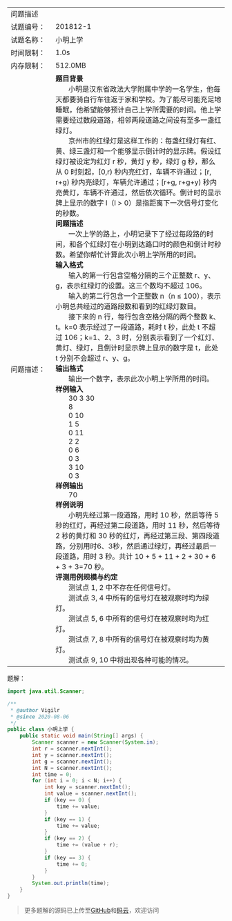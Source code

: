 
<table width="1265">
    <col width="219.00" />
    <col width="1046" />
    <tr>
        <td colspan="2">问题描述</td>
    </tr>
    <tr>
        <td>试题编号：</td>
        <td align=left>
201812-1
        </td>
    </tr>
    <tr>
        <td>试题名称：</td>
        <td align=left>
小明上学
        </td>
    </tr>
    <tr>
        <td>时间限制：</td>
        <td align=left>1.0s</td>
    </tr>
    <tr>
        <td>内存限制：</td>
        <td align=left>512.0MB</td>
    </tr>
    <tr>
        <td>问题描述：</td>
        <td align=left>
        <b>题目背景</b>
        <br/>
            &nbsp;&nbsp;&nbsp;&nbsp;&nbsp;&nbsp;
小明是汉东省政法大学附属中学的一名学生，他每天都要骑自行车往返于家和学校。为了能尽可能充足地睡眠，他希望能够预计自己上学所需要的时间。他上学需要经过数段道路，相邻两段道路之间设有至多一盏红绿灯。
            <br/>
            &nbsp;&nbsp;&nbsp;&nbsp;&nbsp;&nbsp;
京州市的红绿灯是这样工作的：每盏红绿灯有红、黄、绿三盏灯和一个能够显示倒计时的显示牌。假设红绿灯被设定为红灯 r 秒，黄灯 y 秒，绿灯 g 秒，那么从 0 时刻起，[0,r) 秒内亮红灯，车辆不许通过；[r, r+g) 秒内亮绿灯，车辆允许通过；[r+g, r+g+y) 秒内亮黄灯，车辆不许通过，然后依次循环。倒计时的显示牌上显示的数字 l（l > 0）是指距离下一次信号灯变化的秒数。
                <br/>
        <b>问题描述</b>
        <br/>
            &nbsp;&nbsp;&nbsp;&nbsp;&nbsp;&nbsp;
一次上学的路上，小明记录下了经过每段路的时间，和各个红绿灯在小明到达路口时的颜色和倒计时秒数。希望你帮忙计算此次小明上学所用的时间。
        <br/>
            <b>输入格式</b><br/>
            &nbsp;&nbsp;&nbsp;&nbsp;&nbsp;&nbsp;
输入的第一行包含空格分隔的三个正整数 r、y、g，表示红绿灯的设置。这三个数均不超过 106。
            <br/>
            &nbsp;&nbsp;&nbsp;&nbsp;&nbsp;&nbsp;
输入的第二行包含一个正整数 n（n ≤ 100），表示小明总共经过的道路段数和看到的红绿灯数目。
            <br/>
            &nbsp;&nbsp;&nbsp;&nbsp;&nbsp;&nbsp;
接下来的 n 行，每行包含空格分隔的两个整数 k、t。k=0 表示经过了一段道路，耗时 t 秒，此处 t 不超过 106；k=1、2、3 时，分别表示看到了一个红灯、黄灯、绿灯，且倒计时显示牌上显示的数字是 t，此处 t 分别不会超过 r、y、g。
            <br/>
            <b>输出格式</b><br/>
            &nbsp;&nbsp;&nbsp;&nbsp;&nbsp;&nbsp;
输出一个数字，表示此次小明上学所用的时间。
            <br/>
            <b>样例输入</b>
            <br />
            &nbsp;&nbsp;&nbsp;&nbsp;&nbsp;&nbsp;
30 3 30
            <br />
            &nbsp;&nbsp;&nbsp;&nbsp;&nbsp;&nbsp;
8
            <br />
            &nbsp;&nbsp;&nbsp;&nbsp;&nbsp;&nbsp;
0 10
            <br />
            &nbsp;&nbsp;&nbsp;&nbsp;&nbsp;&nbsp;
1 5
            <br />
            &nbsp;&nbsp;&nbsp;&nbsp;&nbsp;&nbsp;
0 11
            <br />
            &nbsp;&nbsp;&nbsp;&nbsp;&nbsp;&nbsp;
2 2
            <br />
            &nbsp;&nbsp;&nbsp;&nbsp;&nbsp;&nbsp;
0 6
            <br />
            &nbsp;&nbsp;&nbsp;&nbsp;&nbsp;&nbsp;
0 3
            <br />
            &nbsp;&nbsp;&nbsp;&nbsp;&nbsp;&nbsp;
3 10
            <br />
            &nbsp;&nbsp;&nbsp;&nbsp;&nbsp;&nbsp;
0 3
            <br/>
            <b>样例输出</b><br />
            &nbsp;&nbsp;&nbsp;&nbsp;&nbsp;&nbsp;
70
            <br/>
            <b>样例说明</b><br />
            &nbsp;&nbsp;&nbsp;&nbsp;&nbsp;&nbsp;
小明先经过第一段道路，用时 10 秒，然后等待 5 秒的红灯，再经过第二段道路，用时 11 秒，然后等待 2 秒的黄灯和 30 秒的红灯，再经过第三段、第四段道路，分别用时6、3秒，然后通过绿灯，再经过最后一段道路，用时 3 秒。共计 10 + 5 + 11 + 2 + 30 + 6 + 3 + 3=70 秒。
            <br/>
            <b>评测用例规模与约定</b><br />
            &nbsp;&nbsp;&nbsp;&nbsp;&nbsp;&nbsp;
测试点 1, 2 中不存在任何信号灯。
<br />
            &nbsp;&nbsp;&nbsp;&nbsp;&nbsp;&nbsp;
测试点 3, 4 中所有的信号灯在被观察时均为绿灯。
<br />
            &nbsp;&nbsp;&nbsp;&nbsp;&nbsp;&nbsp;
测试点 5, 6 中所有的信号灯在被观察时均为红灯。
<br />
            &nbsp;&nbsp;&nbsp;&nbsp;&nbsp;&nbsp;
测试点 7, 8 中所有的信号灯在被观察时均为黄灯。
<br />
            &nbsp;&nbsp;&nbsp;&nbsp;&nbsp;&nbsp;
测试点 9, 10 中将出现各种可能的情况。
        </td>
    </tr>
</table>

题解：

```java
import java.util.Scanner;

/**
 * @author Vigilr
 * @since 2020-08-06
 */
public class 小明上学 {
    public static void main(String[] args) {
        Scanner scanner = new Scanner(System.in);
        int r = scanner.nextInt();
        int y = scanner.nextInt();
        int g = scanner.nextInt();
        int N = scanner.nextInt();
        int time = 0;
        for (int i = 0; i < N; i++) {
            int key = scanner.nextInt();
            int value = scanner.nextInt();
            if (key == 0) {
                time += value;
            }
            if (key == 1) {
                time += value;
            }
            if (key == 2) {
                time += (value + r);
            }
            if (key == 3) {
                time += 0;
            }
        }
        System.out.println(time);
    }
}
```

> 更多题解的源码已上传至[GitHub](https://github.com/eternidad33/csp)和[码云](https://gitee.com/eternidad33/csp)，欢迎访问
